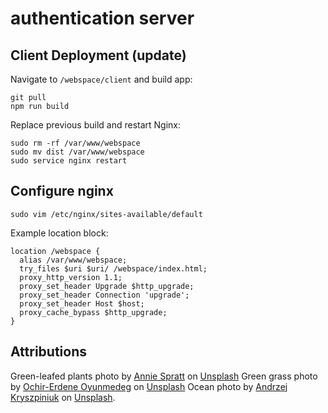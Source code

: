 # authentication server

## Client Deployment (update)
Navigate to `/webspace/client` and build app:
```
git pull
npm run build
```
Replace previous build and restart Nginx:
```
sudo rm -rf /var/www/webspace
sudo mv dist /var/www/webspace
sudo service nginx restart
```
## Configure nginx
```
sudo vim /etc/nginx/sites-available/default
```
Example location block:
```
location /webspace {
  alias /var/www/webspace;
  try_files $uri $uri/ /webspace/index.html;
  proxy_http_version 1.1;
  proxy_set_header Upgrade $http_upgrade;
  proxy_set_header Connection 'upgrade';
  proxy_set_header Host $host;
  proxy_cache_bypass $http_upgrade;
}
```

## Attributions
Green-leafed plants photo by <a href="https://unsplash.com/@anniespratt?utm_source=unsplash&utm_medium=referral&utm_content=creditCopyText">Annie Spratt</a> on <a href="https://unsplash.com/photos/vWFIbUrcK8s?utm_source=unsplash&utm_medium=referral&utm_content=creditCopyText">Unsplash</a>
Green grass photo by <a href="https://unsplash.com/@chiklad?utm_source=unsplash&utm_medium=referral&utm_content=creditCopyText">Ochir-Erdene Oyunmedeg</a> on <a href="https://unsplash.com/photos/LmyPLbbUWhA?utm_source=unsplash&utm_medium=referral&utm_content=creditCopyText">Unsplash</a>
Ocean photo by <a href="https://unsplash.com/@kryszpin?utm_source=unsplash&utm_medium=referral&utm_content=creditCopyText">Andrzej Kryszpiniuk</a> on <a href="https://unsplash.com/wallpapers/nature/ocean?utm_source=unsplash&utm_medium=referral&utm_content=creditCopyText">Unsplash</a>.